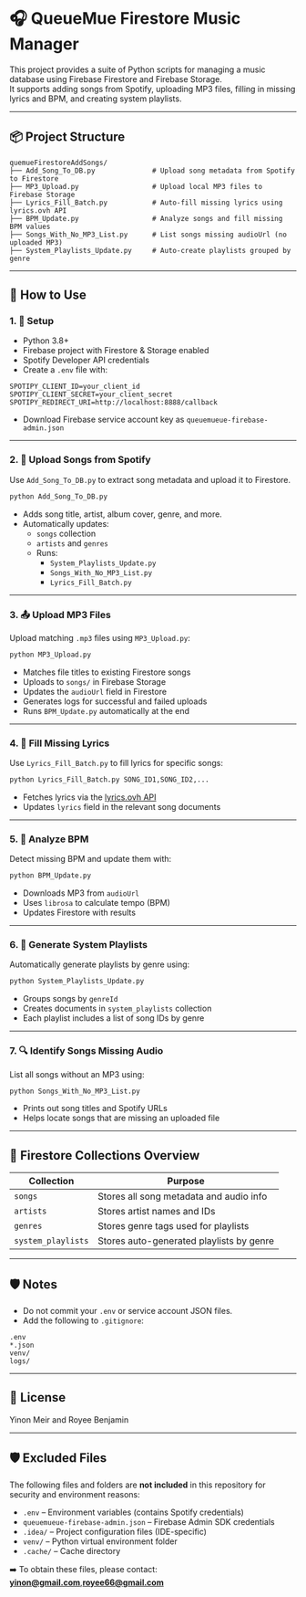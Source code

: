 
# 🎧 QueueMue Firestore Music Manager

This project provides a suite of Python scripts for managing a music database using Firebase Firestore and Firebase Storage.  
It supports adding songs from Spotify, uploading MP3 files, filling in missing lyrics and BPM, and creating system playlists.

---

## 📦 Project Structure

```
quemueFirestoreAddSongs/
├── Add_Song_To_DB.py              # Upload song metadata from Spotify to Firestore
├── MP3_Upload.py                  # Upload local MP3 files to Firebase Storage
├── Lyrics_Fill_Batch.py           # Auto-fill missing lyrics using lyrics.ovh API
├── BPM_Update.py                  # Analyze songs and fill missing BPM values
├── Songs_With_No_MP3_List.py      # List songs missing audioUrl (no uploaded MP3)
├── System_Playlists_Update.py     # Auto-create playlists grouped by genre
```

---

## 🚀 How to Use

### 1. 🔑 Setup

- Python 3.8+
- Firebase project with Firestore & Storage enabled
- Spotify Developer API credentials
- Create a `.env` file with:

```env
SPOTIPY_CLIENT_ID=your_client_id
SPOTIPY_CLIENT_SECRET=your_client_secret
SPOTIPY_REDIRECT_URI=http://localhost:8888/callback
```

- Download Firebase service account key as `queuemueue-firebase-admin.json`

---

### 2. 🎼 Upload Songs from Spotify

Use `Add_Song_To_DB.py` to extract song metadata and upload it to Firestore.

```bash
python Add_Song_To_DB.py
```

- Adds song title, artist, album cover, genre, and more.
- Automatically updates:
  - `songs` collection
  - `artists` and `genres`
  - Runs:
    - `System_Playlists_Update.py`
    - `Songs_With_No_MP3_List.py`
    - `Lyrics_Fill_Batch.py`

---

### 3. 📤 Upload MP3 Files

Upload matching `.mp3` files using `MP3_Upload.py`:

```bash
python MP3_Upload.py
```

- Matches file titles to existing Firestore songs
- Uploads to `songs/` in Firebase Storage
- Updates the `audioUrl` field in Firestore
- Generates logs for successful and failed uploads
- Runs `BPM_Update.py` automatically at the end

---

### 4. 📝 Fill Missing Lyrics

Use `Lyrics_Fill_Batch.py` to fill lyrics for specific songs:

```bash
python Lyrics_Fill_Batch.py SONG_ID1,SONG_ID2,...
```

- Fetches lyrics via the [lyrics.ovh API](https://lyrics.ovh/)
- Updates `lyrics` field in the relevant song documents

---

### 5. 🥁 Analyze BPM

Detect missing BPM and update them with:

```bash
python BPM_Update.py
```

- Downloads MP3 from `audioUrl`
- Uses `librosa` to calculate tempo (BPM)
- Updates Firestore with results

---

### 6. 🎵 Generate System Playlists

Automatically generate playlists by genre using:

```bash
python System_Playlists_Update.py
```

- Groups songs by `genreId`
- Creates documents in `system_playlists` collection
- Each playlist includes a list of song IDs by genre

---

### 7. 🔍 Identify Songs Missing Audio

List all songs without an MP3 using:

```bash
python Songs_With_No_MP3_List.py
```

- Prints out song titles and Spotify URLs
- Helps locate songs that are missing an uploaded file

---

## 📁 Firestore Collections Overview

| Collection        | Purpose                                  |
|------------------|-------------------------------------------|
| `songs`          | Stores all song metadata and audio info  |
| `artists`        | Stores artist names and IDs              |
| `genres`         | Stores genre tags used for playlists     |
| `system_playlists` | Stores auto-generated playlists by genre |

---

## 🛡️ Notes

- Do not commit your `.env` or service account JSON files.
- Add the following to `.gitignore`:

```gitignore
.env
*.json
venv/
logs/
```

---

## 📜 License

Yinon Meir and Royee Benjamin

---

## 🛡️ Excluded Files

The following files and folders are **not included** in this repository for security and environment reasons:

- `.env` – Environment variables (contains Spotify credentials)
- `queuemueue-firebase-admin.json` – Firebase Admin SDK credentials
- `.idea/` – Project configuration files (IDE-specific)
- `venv/` – Python virtual environment folder
- `.cache/` – Cache directory

➡️ To obtain these files, please contact: **yinon@gmail.com**,**royee66@gmail.com**
